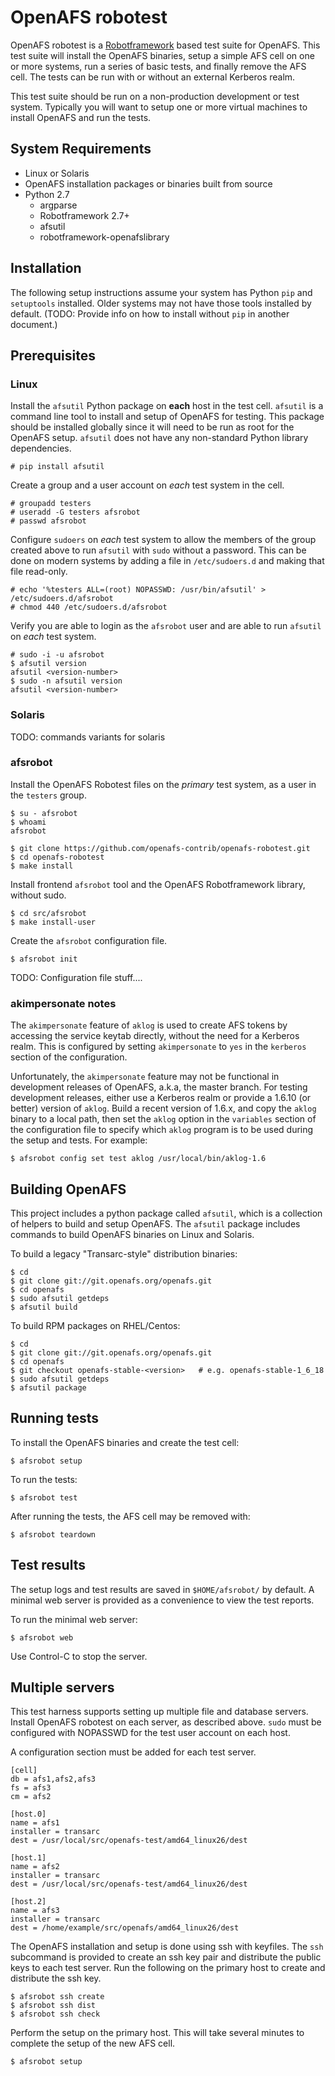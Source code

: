 # OpenAFS robotest

OpenAFS robotest is a [Robotframework][1] based test suite for OpenAFS. This test
suite will install the OpenAFS binaries, setup a simple AFS cell on one or more
systems, run a series of basic tests, and finally remove the AFS cell.  The
tests can be run with or without an external Kerberos realm.

This test suite should be run on a non-production development or test system.
Typically you will want to setup one or more virtual machines to install
OpenAFS and run the tests.

[1]: http://robotframework.org/

## System Requirements

* Linux or Solaris
* OpenAFS installation packages or binaries built from source
* Python 2.7
  * argparse
  * Robotframework 2.7+
  * afsutil
  * robotframework-openafslibrary

## Installation

The following setup instructions assume your system has Python `pip` and
`setuptools` installed.  Older systems may not have those tools installed by
default. (TODO: Provide info on how to install without `pip` in another
document.)

## Prerequisites

### Linux

Install the `afsutil` Python package on **each** host in the test cell.
`afsutil` is a command line tool to install and setup of OpenAFS for testing.
This package should be installed globally since it will need to be run as root
for the OpenAFS setup. `afsutil` does not have any non-standard Python library
dependencies.

    # pip install afsutil

Create a group and a user account on *each* test system in the cell.

    # groupadd testers
    # useradd -G testers afsrobot
    # passwd afsrobot

Configure `sudoers` on *each* test system to allow the members of the group
created above to run `afsutil` with `sudo` without a password. This can be done
on modern systems by adding a file in `/etc/sudoers.d` and making that file
read-only.

    # echo '%testers ALL=(root) NOPASSWD: /usr/bin/afsutil' > /etc/sudoers.d/afsrobot
    # chmod 440 /etc/sudoers.d/afsrobot

Verify you are able to login as the `afsrobot` user and are able to run
`afsutil` on *each* test system.

    # sudo -i -u afsrobot
    $ afsutil version
    afsutil <version-number>
    $ sudo -n afsutil version
    afsutil <version-number>

### Solaris

TODO: commands variants for solaris

### afsrobot

Install the OpenAFS Robotest files on the *primary* test system, as a user
in the `testers` group.

    $ su - afsrobot
    $ whoami
    afsrobot

    $ git clone https://github.com/openafs-contrib/openafs-robotest.git
    $ cd openafs-robotest
    $ make install

Install frontend `afsrobot` tool and the OpenAFS Robotframework library,
without sudo.

    $ cd src/afsrobot
    $ make install-user

Create the `afsrobot` configuration file.

    $ afsrobot init


TODO: Configuration file stuff....

### akimpersonate notes

The `akimpersonate` feature of `aklog` is used to create AFS tokens by
accessing the service keytab directly, without the need for a Kerberos realm.
This is configured by setting `akimpersonate` to `yes` in the `kerberos`
section of the configuration.

Unfortunately, the `akimpersonate` feature may not be functional in
development releases of OpenAFS, a.k.a, the master branch.  For testing
development releases, either use a Kerberos realm or provide a 1.6.10 (or
better) version of `aklog`.  Build a recent version of 1.6.x, and copy the
`aklog` binary to a local path, then set the `aklog` option in the `variables`
section of the configuration file to specify which `aklog` program is to be
used during the setup and tests. For example:

    $ afsrobot config set test aklog /usr/local/bin/aklog-1.6

## Building OpenAFS

This project includes a python package called `afsutil`, which is a collection
of helpers to build and setup OpenAFS.  The `afsutil` package includes commands
to build OpenAFS binaries on Linux and Solaris.

To build a legacy "Transarc-style" distribution binaries:

    $ cd
    $ git clone git://git.openafs.org/openafs.git
    $ cd openafs
    $ sudo afsutil getdeps
    $ afsutil build

To build RPM packages on RHEL/Centos:

    $ cd
    $ git clone git://git.openafs.org/openafs.git
    $ cd openafs
    $ git checkout openafs-stable-<version>   # e.g. openafs-stable-1_6_18
    $ sudo afsutil getdeps
    $ afsutil package

## Running tests

To install the OpenAFS binaries and create the test cell:

    $ afsrobot setup

To run the tests:

    $ afsrobot test

After running the tests, the AFS cell may be removed with:

    $ afsrobot teardown

## Test results

The setup logs and test results are saved in `$HOME/afsrobot/` by default.  A
minimal web server is provided as a convenience to view the test reports.

To run the minimal web server:

    $ afsrobot web

Use Control-C to stop the server.

## Multiple servers

This test harness supports setting up multiple file and database servers.
Install OpenAFS robotest on each server, as described above.  `sudo` must be
configured with NOPASSWD for the test user account on each host.

A configuration section must be added for each test server.

    [cell]
    db = afs1,afs2,afs3
    fs = afs3
    cm = afs2

    [host.0]
    name = afs1
    installer = transarc
    dest = /usr/local/src/openafs-test/amd64_linux26/dest

    [host.1]
    name = afs2
    installer = transarc
    dest = /usr/local/src/openafs-test/amd64_linux26/dest

    [host.2]
    name = afs3
    installer = transarc
    dest = /home/example/src/openafs/amd64_linux26/dest

The OpenAFS installation and setup is done using ssh with keyfiles. The
`ssh` subcommand is provided to create an ssh key pair and distribute
the public keys to each test server.  Run the following on the primary host to
create and distribute the ssh key.

    $ afsrobot ssh create
    $ afsrobot ssh dist
    $ afsrobot ssh check

Perform the setup on the primary host. This will take several minutes to
complete the setup of the new AFS cell.

    $ afsrobot setup

